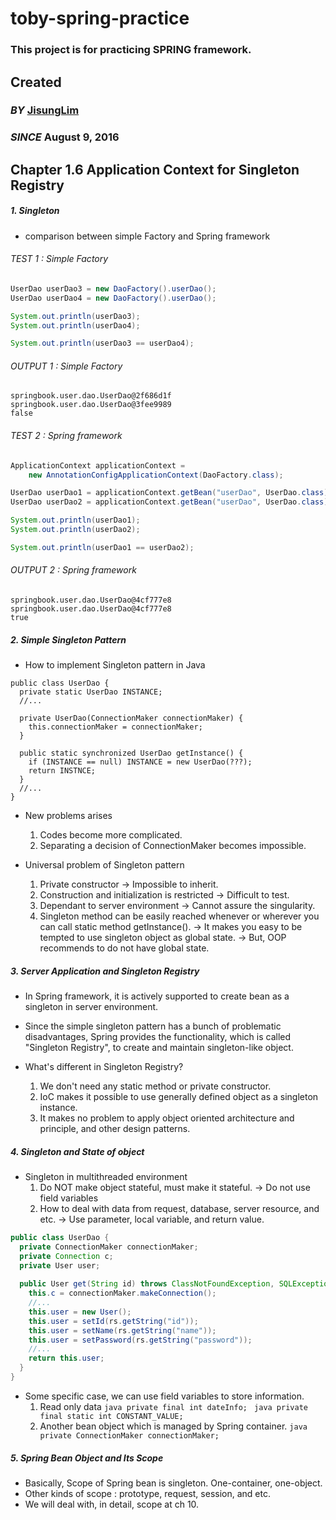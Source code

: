 # toby-spring-practice
### This project is for practicing SPRING framework.

## Created
### _BY_ [JisungLim](https://github.com/jisunglim)
### _SINCE_ August 9, 2016

## Chapter 1.6 Application Context for Singleton Registry 

##### 1. Singleton
* comparison between simple Factory and Spring framework
###### _TEST 1 : Simple Factory_
```java
UserDao userDao3 = new DaoFactory().userDao();
UserDao userDao4 = new DaoFactory().userDao();

System.out.println(userDao3);
System.out.println(userDao4);

System.out.println(userDao3 == userDao4);
```
###### _OUTPUT 1 : Simple Factory_
```
springbook.user.dao.UserDao@2f686d1f
springbook.user.dao.UserDao@3fee9989
false
```
###### _TEST 2 : Spring framework_
```java
ApplicationContext applicationContext =
    new AnnotationConfigApplicationContext(DaoFactory.class);

UserDao userDao1 = applicationContext.getBean("userDao", UserDao.class);
UserDao userDao2 = applicationContext.getBean("userDao", UserDao.class);

System.out.println(userDao1);
System.out.println(userDao2);

System.out.println(userDao1 == userDao2);
```
###### _OUTPUT 2 : Spring framework_
```
springbook.user.dao.UserDao@4cf777e8
springbook.user.dao.UserDao@4cf777e8
true
```

##### 2. Simple Singleton Pattern
* How to implement Singleton pattern in Java
```
public class UserDao {
  private static UserDao INSTANCE;
  //...
  
  private UserDao(ConnectionMaker connectionMaker) {
    this.connectionMaker = connectionMaker;
  }
  
  public static synchronized UserDao getInstance() {
    if (INSTANCE == null) INSTANCE = new UserDao(???);
    return INSTNCE;
  }
  //...
}
```
* New problems arises
    1. Codes become more complicated.
    2. Separating a decision of ConnectionMaker becomes impossible.

* Universal problem of Singleton pattern
    1. Private constructor -> Impossible to inherit.
    2. Construction and initialization is restricted -> Difficult to test.
    3. Dependant to server environment -> Cannot assure the singularity.
    4. Singleton method can be easily reached whenever or wherever you can call static method getInstance(). 
       -> It makes you easy to be tempted to use singleton object as global state. 
       -> But, OOP recommends to do not have global state.
    
##### 3. Server Application and Singleton Registry
* In Spring framework, it is actively supported to create bean as a singleton in server environment.
* Since the simple singleton pattern has a bunch of problematic disadvantages, Spring provides the functionality, which is called "Singleton Registry", to create and maintain singleton-like object.
  
* What's different in Singleton Registry?
    1. We don't need any static method or private constructor. 
    2. IoC makes it possible to use generally defined object as a singleton instance.
    3. It makes no problem to apply object oriented architecture and principle, and other design patterns. 

##### 4. Singleton and State of object
* Singleton in multithreaded environment
    1. Do NOT make object stateful, must make it stateful.
       -> Do not use field variables
    2. How to deal with data from request, database, server resource, and etc.
       -> Use parameter, local variable, and return value.
 
```java
public class UserDao {
  private ConnectionMaker connectionMaker;
  private Connection c;
  private User user;
  
  public User get(String id) throws ClassNotFoundException, SQLException {
    this.c = connectionMaker.makeConnection();
    //...
    this.user = new User();
    this.user = setId(rs.getString("id"));
    this.user = setName(rs.getString("name"));
    this.user = setPassword(rs.getString("password"));
    //...
    return this.user;
  }
}
```

* Some specific case, we can use field variables to store information.
    1. Read only data
               ```java
               private final int dateInfo;
               ```
               ```java
               private final static int CONSTANT_VALUE;
               ```
    2. Another bean object which is managed by Spring container.
               ```java
               private ConnectionMaker connectionMaker;
               ```

##### 5. Spring Bean Object and Its Scope
* Basically, Scope of Spring bean is singleton. One-container, one-object.
* Other kinds of scope : prototype, request, session, and etc.
* We will deal with, in detail, scope at ch 10.
